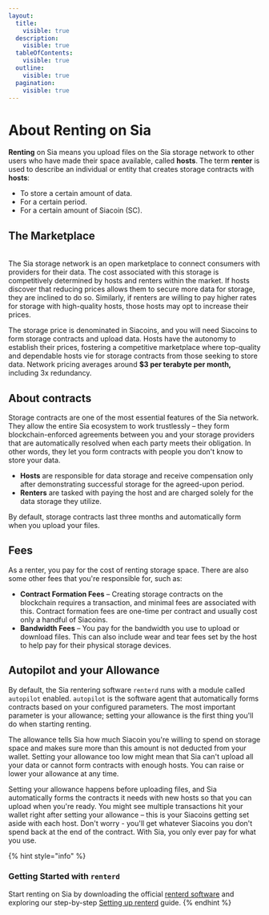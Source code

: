 ```yaml
---
layout:
  title:
    visible: true
  description:
    visible: true
  tableOfContents:
    visible: true
  outline:
    visible: true
  pagination:
    visible: true
---
```


# About Renting on Sia

**Renting** on Sia means you upload files on the Sia storage network to other users who have made their space available, called **hosts**. The term **renter** is used to describe an individual or entity that creates storage contracts with **hosts**:

* To store a certain amount of data.
* For a certain period.
* For a certain amount of Siacoin (SC).

## The Marketplace

\
The Sia storage network is an open marketplace to connect consumers with providers for their data. The cost associated with this storage is competitively determined by hosts and renters within the market. If hosts discover that reducing prices allows them to secure more data for storage, they are inclined to do so. Similarly, if renters are willing to pay higher rates for storage with high-quality hosts, those hosts may opt to increase their prices.

The storage price is denominated in Siacoins, and you will need Siacoins to form storage contracts and upload data. Hosts have the autonomy to establish their prices, fostering a competitive marketplace where top-quality and dependable hosts vie for storage contracts from those seeking to store data. Network pricing averages around **$3 per terabyte per month,** including 3x redundancy.

## **About contracts**

Storage contracts are one of the most essential features of the Sia network. They allow the entire Sia ecosystem to work trustlessly – they form blockchain-enforced agreements between you and your storage providers that are automatically resolved when each party meets their obligation. In other words, they let you form contracts with people you don't know to store your data.

* **Hosts** are responsible for data storage and receive compensation only after demonstrating successful storage for the agreed-upon period.
* **Renters** are tasked with paying the host and are charged solely for the data storage they utilize.

By default, storage contracts last three months and automatically form when you upload your files.

## **Fees**

As a renter, you pay for the cost of renting storage space. There are also some other fees that you're responsible for, such as:

* **Contract Formation Fees** – Creating storage contracts on the blockchain requires a transaction, and minimal fees are associated with this. Contract formation fees are one-time per contract and usually cost only a handful of Siacoins.
* **Bandwidth Fees** – You pay for the bandwidth you use to upload or download files. This can also include wear and tear fees set by the host to help pay for their physical storage devices.

## **Autopilot and your Allowance**

By default, the Sia rentering software `renterd` runs with a module called `autopilot` enabled. `autopilot` is the software agent that automatically forms contracts based on your configured parameters. The most important parameter is your allowance; setting your allowance is the first thing you'll do when starting renting.

The allowance tells Sia how much Siacoin you're willing to spend on storage space and makes sure more than this amount is not deducted from your wallet. Setting your allowance too low might mean that Sia can't upload all your data or cannot form contracts with enough hosts. You can raise or lower your allowance at any time.

Setting your allowance happens before uploading files, and Sia automatically forms the contracts it needs with new hosts so that you can upload when you're ready. You might see multiple transactions hit your wallet right after setting your allowance – this is your Siacoins getting set aside with each host. Don't worry - you'll get whatever Siacoins you don't spend back at the end of the contract. With Sia, you only ever pay for what you use.

{% hint style="info" %}
### **Getting Started with `renterd`**

Start renting on Sia by downloading the official [renterd software](https://sia.tech/rent) and exploring our step-by-step [Setting up renterd](setting-up-renterd/) guide.
{% endhint %}
